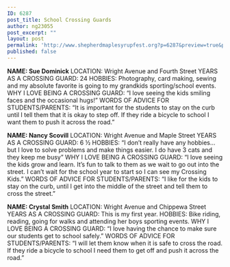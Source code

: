 ```yaml
---
ID: 6287
post_title: School Crossing Guards
author: ng23055
post_excerpt: ""
layout: post
permalink: 'http://www.shepherdmaplesyrupfest.org?p=6287&preview=true&preview_id=6287'
published: false
---
```

<strong>NAME: Sue Dominick</strong>
LOCATION: Wright Avenue and Fourth Street
YEARS AS A CROSSING GUARD: 24
HOBBIES: Photography, card making, sewing and my absolute favorite is going to my grandkids sporting/school events.
WHY I LOVE BEING A CROSSING GUARD: “I love seeing the kids smiling faces and the occasional hugs!”
WORDS OF ADVICE FOR STUDENTS/PARENTS: “It is important for the students to stay on the curb until I tell them that it is okay to step off. If they ride a bicycle to school I want them to push it across the road.”

<strong>NAME: Nancy Scovill</strong>
LOCATION: Wright Avenue and Maple Street
YEARS AS A CROSSING GUARD: 6 ½
HOBBIES: “I don’t really have any hobbies…but I love to solve problems and make things easier. I do have 3 cats and they keep me busy”
WHY I LOVE BEING A CROSSING GUARD: “I love seeing the kids grow and learn. It’s fun to talk to them as we wait to go out into the street. I can’t wait for the school year to start so I can see my Crossing Kids.”
WORDS OF ADVICE FOR STUDENTS/PARENTS: “I like for the kids to stay on the curb, until I get into the middle of the street and tell them to cross the street.”

<strong>NAME: Crystal Smith</strong>
LOCATION: Wright Avenue and Chippewa Street
YEARS AS A CROSSING GUARD: This is my first year.
HOBBIES: Bike riding, reading, going for walks and attending her boys sporting events.
WHY I LOVE BEING A CROSSING GUARD: “I love having the chance to make sure our students get to school safely.”
WORDS OF ADVICE FOR STUDENTS/PARENTS: “I will let them know when it is safe to cross the road. If they ride a bicycle to school I need them to get off and push it across the road.”